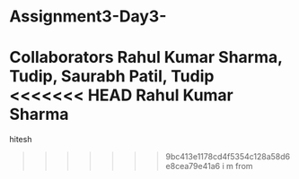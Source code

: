 # Assignment3-Day3-
Collaborators
Rahul Kumar Sharma, Tudip,
Saurabh Patil, Tudip
<<<<<<< HEAD
Rahul Kumar Sharma
=======
hitesh
>>>>>>> 9bc413e1178cd4f5354c128a58d6e8cea79e41a6
i m from 
